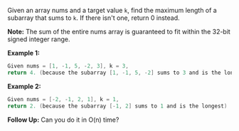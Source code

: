 Given an array nums and a target value `k`, find the maximum length of a subarray that sums to `k`. If there isn't one, return 0 instead.

**Note:**
The sum of the entire nums array is guaranteed to fit within the 32-bit signed integer range.

**Example 1:**
```java
Given nums = [1, -1, 5, -2, 3], k = 3,
return 4. (because the subarray [1, -1, 5, -2] sums to 3 and is the longest)
```

**Example 2:**
```java
Given nums = [-2, -1, 2, 1], k = 1,
return 2. (because the subarray [-1, 2] sums to 1 and is the longest)
```

**Follow Up:**
Can you do it in O(n) time?